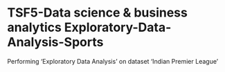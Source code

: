 # TSF5-Data science & business analytics Exploratory-Data-Analysis-Sports
Performing ‘Exploratory Data Analysis’ on dataset ‘Indian Premier League’
